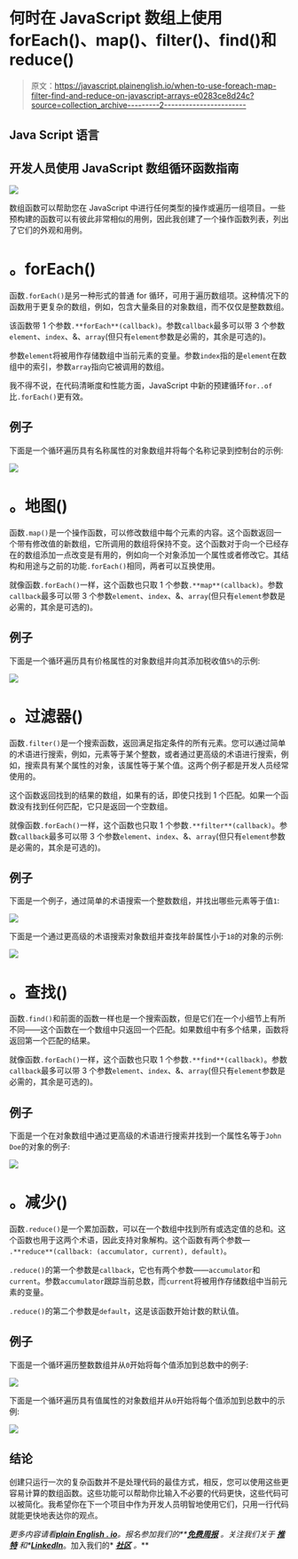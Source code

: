 # 何时在 JavaScript 数组上使用 forEach()、map()、filter()、find()和 reduce()

> 原文：<https://javascript.plainenglish.io/when-to-use-foreach-map-filter-find-and-reduce-on-javascript-arrays-e0283ce8d24c?source=collection_archive---------2----------------------->

## Java Script 语言

## 开发人员使用 JavaScript 数组循环函数指南

![](img/bf872378b5487390a4a9b7c81d254eba.png)

数组函数可以帮助您在 JavaScript 中进行任何类型的操作或遍历一组项目。一些预构建的函数可以有彼此非常相似的用例，因此我创建了一个操作函数列表，列出了它们的外观和用例。

# 。forEach()

函数`.forEach()`是另一种形式的普通 for 循环，可用于遍历数组项。这种情况下的函数用于更复杂的数组，例如，包含大量条目的对象数组，而不仅仅是整数数组。

该函数带 1 个参数`.**forEach**(callback)`。参数`callback`最多可以带 3 个参数`element`、`index`、&、`array`(但只有`element`参数是必需的，其余是可选的)。

参数`element`将被用作存储数组中当前元素的变量。参数`index`指的是`element`在数组中的索引，参数`array`指向它被调用的数组。

我不得不说，在代码清晰度和性能方面，JavaScript 中新的预建循环`for..of`比`.forEach()`更有效。

## 例子

下面是一个循环遍历具有名称属性的对象数组并将每个名称记录到控制台的示例:

![](img/cc8b7eb17b004d5a9cdafb890c15026b.png)

# 。地图()

函数`.map()`是一个操作函数，可以修改数组中每个元素的内容。这个函数返回一个带有修改值的新数组，它所调用的数组将保持不变。这个函数对于向一个已经存在的数组添加一点改变是有用的，例如向一个对象添加一个属性或者修改它。其结构和用途与之前的功能`.forEach()`相同，两者可以互换使用。

就像函数`.forEach()`一样，这个函数也只取 1 个参数`.**map**(callback)`。参数`callback`最多可以带 3 个参数`element`、`index`、&、`array`(但只有`element`参数是必需的，其余是可选的)。

## 例子

下面是一个循环遍历具有价格属性的对象数组并向其添加税收值`5%`的示例:

![](img/7897175e15e83b2f56f6b8ed9a99a90b.png)

# 。过滤器()

函数`.filter()`是一个搜索函数，返回满足指定条件的所有元素。您可以通过简单的术语进行搜索，例如，元素等于某个整数，或者通过更高级的术语进行搜索，例如，搜索具有某个属性的对象，该属性等于某个值。这两个例子都是开发人员经常使用的。

这个函数返回找到的结果的数组，如果有的话，即使只找到 1 个匹配。如果一个函数没有找到任何匹配，它只是返回一个空数组。

就像函数`.forEach()`一样，这个函数也只取 1 个参数`.**filter**(callback)`。参数`callback`最多可以带 3 个参数`element`、`index`、&、`array`(但只有`element`参数是必需的，其余是可选的)。

## 例子

下面是一个例子，通过简单的术语搜索一个整数数组，并找出哪些元素等于值`1`:

![](img/8252ab28495c6c83f72fcbcb65d99970.png)

下面是一个通过更高级的术语搜索对象数组并查找年龄属性小于`18`的对象的示例:

![](img/586854c92d85cb28f81fc829d76cfa99.png)

# 。查找()

函数`.find()`和前面的函数一样也是一个搜索函数，但是它们在一个小细节上有所不同——这个函数在一个数组中只返回一个匹配。如果数组中有多个结果，函数将返回第一个匹配的结果。

就像函数`.forEach()`一样，这个函数也只取 1 个参数`.**find**(callback)`。参数`callback`最多可以带 3 个参数`element`、`index`、&、`array`(但只有`element`参数是必需的，其余是可选的)。

## 例子

下面是一个在对象数组中通过更高级的术语进行搜索并找到一个属性名等于`John Doe`的对象的例子:

![](img/a8fe476688ac5c6164a694f9b2f3a28e.png)

# 。减少()

函数`.reduce()`是一个累加函数，可以在一个数组中找到所有或选定值的总和。这个函数也用于这两个术语，因此支持对象解构。这个函数有两个参数— `.**reduce**(callback: (accumulator, current), default)`。

`.reduce()`的第一个参数是`callback`，它也有两个参数——`accumulator`和`current`。参数`accumulator`跟踪当前总数，而`current`将被用作存储数组中当前元素的变量。

`.reduce()`的第二个参数是`default`，这是该函数开始计数的默认值。

## 例子

下面是一个循环遍历整数数组并从`0`开始将每个值添加到总数中的例子:

![](img/05f48f999128a84177cf1d9e161aafa0.png)

下面是一个循环遍历具有值属性的对象数组并从`0`开始将每个值添加到总数中的示例:

![](img/69e53f63d6a13138f52c0a24825771e0.png)

## 结论

创建只运行一次的复杂函数并不是处理代码的最佳方式，相反，您可以使用这些更容易计算的数组函数。这些功能可以帮助你比输入不必要的代码更快，这些代码可以被简化。我希望你在下一个项目中作为开发人员明智地使用它们，只用一行代码就能更快地表达你的观点。

*更多内容请看*[***plain English . io***](https://plainenglish.io/)*。报名参加我们的**[***免费周报***](http://newsletter.plainenglish.io/) *。关注我们关于* [***推特***](https://twitter.com/inPlainEngHQ) *和**[***LinkedIn***](https://www.linkedin.com/company/inplainenglish/)*。加入我们的* [***社区***](https://discord.gg/GtDtUAvyhW) *。***
